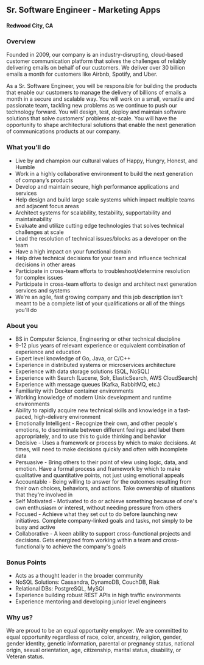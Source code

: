 ## Sr. Software Engineer - Marketing Apps
#### Redwood City, CA

### Overview
Founded in 2009, our company is an industry-disrupting, cloud-based customer communication platform that solves the challenges of reliably delivering emails on behalf of our customers.  We deliver over 30 billion emails a month for customers like Airbnb, Spotify, and Uber.

As a Sr. Software Engineer, you will be responsible for building the products that enable our customers to manage the delivery of billions of emails a month in a secure and scalable way.  You will work on a small, versatile and passionate team, tackling new problems as we continue to push our technology forward. You will design, test, deploy and maintain software solutions that solve customers’ problems at-scale. You will have the opportunity to shape architectural solutions that enable the next generation of communications products at our company.

### What you’ll do
+	Live by and champion our cultural values of Happy, Hungry, Honest, and Humble
+	Work in a highly collaborative environment to build the next generation of company’s products
+	Develop and maintain secure, high performance applications and services
+	Help design and build large scale systems which impact multiple teams and adjacent focus areas
+	Architect systems for scalability, testability, supportability and maintainability
+	Evaluate and utilize cutting edge technologies that solves technical challenges at scale
+	Lead the resolution of technical issues/blocks as a developer on the team
+	Have a high impact on your functional domain
+	Help drive technical decisions for your team and influence technical decisions in other areas
+	Participate in cross-team efforts to troubleshoot/determine resolution for complex issues
+	Participate in cross-team efforts to design and architect next generation services and systems
+	We're an agile, fast growing company and this job description isn't meant to be a complete list of your qualifications or all of the things you'll do

### About you
+	BS in Computer Science, Engineering or other technical discipline
+	9-12 plus years of relevant experience or equivalent combination of experience and education
+	Expert level knowledge of Go, Java, or C/C++
+	Experience in distributed systems or microservices architecture
+	Experience with data storage solutions (SQL, NoSQL)
+	Experience with Search (Lucene, Solr, ElasticSearch, AWS CloudSearch)
+	Experience with message queues (Kafka, RabbitMQ, etc.)
+	Familiarity with Docker container environments
+	Working knowledge of modern Unix development and runtime environments
+	Ability to rapidly acquire new technical skills and knowledge in a fast-paced, high-delivery environment
+	Emotionally Intelligent - Recognize their own, and other people's emotions, to discriminate between different feelings and label them appropriately, and to use this to guide thinking and behavior
+	Decisive - Uses a framework or process by which to make decisions. At times, will need to make decisions quickly and often with incomplete data
+	Persuasive - Bring others to their point of view using logic, data, and emotion. Have a formal process and framework by which to make qualitative and quantitative points, not just using emotional appeals
+	Accountable - Being willing to answer for the outcomes resulting from their own choices, behaviors, and actions. Take ownership of situations that they're involved in
+	Self Motivated - Motivated to do or achieve something because of one's own enthusiasm or interest, without needing pressure from others
+	Focused - Achieve what they set out to do before launching new initiatives. Complete company-linked goals and tasks, not simply to be busy and active
+	Collaborative - A keen ability to support cross-functional projects and decisions. Gets energized from working within a team and cross-functionally to achieve the company's goals

### Bonus Points
+	Acts as a thought leader in the broader community
+	NoSQL Solutions: Cassandra, DynamoDB, CouchDB, Riak
+	Relational DBs: PostgreSQL, MySQl
+	Experience building robust REST APIs in high traffic environments
+	Experience mentoring and developing junior level engineers

### Why us?
We are proud to be an equal opportunity employer. We are committed to equal opportunity regardless of race, color, ancestry, religion, gender, gender identity, genetic information, parental or pregnancy status, national origin, sexual orientation, age, citizenship, marital status, disability, or Veteran status.
